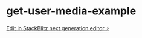 # get-user-media-example

[Edit in StackBlitz next generation editor ⚡️](https://stackblitz.com/~/github.com/wonu/get-user-media-example)
